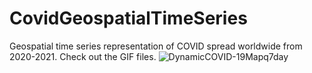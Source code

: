 # CovidGeospatialTimeSeries
Geospatial time series representation of COVID spread worldwide from 2020-2021.  Check out the GIF files.
![DynamicCOVID-19Mapq7day](https://user-images.githubusercontent.com/82412238/138525928-fcdfea43-f233-4bb7-9573-79c1a69988fb.gif)
